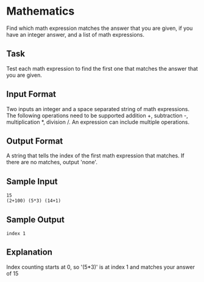 # Mathematics

Find which math expression matches the answer that you are given, if you have an integer answer, and a list of math expressions.

## Task

Test each math expression to find the first one that matches the answer that you are given.

## Input Format

Two inputs an integer and a space separated string of math expressions. The following operations need to be supported addition +, subtraction -, multiplication \*, division /.
An expression can include multiple operations.

## Output Format

A string that tells the index of the first math expression that matches. If there are no matches, output 'none'.

## Sample Input

```=
15
(2+100) (5*3) (14+1)
```

## Sample Output

```=
index 1
```

## Explanation

Index counting starts at 0, so '(5*3)' is at index 1 and matches your answer of 15
